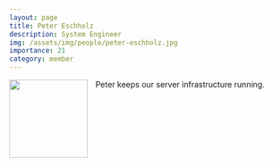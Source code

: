 ```yaml
---
layout: page
title: Peter Eschholz
description: System Engineer
img: /assets/img/people/peter-eschholz.jpg
importance: 21
category: member
---
```


<img src="{{ page.img }}" style="float: left; width: 10em; padding-right: 1em; padding-bottom: 1em"/>

Peter keeps our server infrastructure running.
